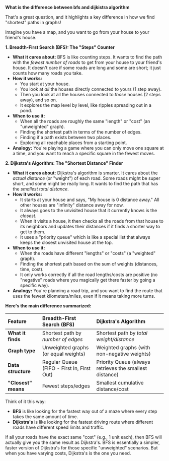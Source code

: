 **What is the difference between bfs and dijkistra algorithm**


That's a great question, and it highlights a key difference in how we find "shortest" paths in graphs!

Imagine you have a map, and you want to go from your house to your friend's house.

**1. Breadth-First Search (BFS): The "Steps" Counter**

* **What it cares about:** BFS is like counting steps. It wants to find the path with the *fewest number of roads* to get from your house to your friend's house. It doesn't care if some roads are long and some are short; it just counts how many roads you take.
* **How it works:**
    * You start at your house.
    * You look at *all* the houses directly connected to yours (1 step away).
    * Then you look at all the houses connected to *those* houses (2 steps away), and so on.
    * It explores the map level by level, like ripples spreading out in a pond.
* **When to use it:**
    * When all the roads are roughly the same "length" or "cost" (an "unweighted" graph).
    * Finding the shortest path in terms of the number of edges.
    * Finding if a path exists between two places.
    * Exploring all reachable places from a starting point.
* **Analogy:** You're playing a game where you can only move one square at a time, and you want to reach a specific square in the fewest moves.

**2. Dijkstra's Algorithm: The "Shortest Distance" Finder**

* **What it cares about:** Dijkstra's algorithm is smarter. It cares about the *actual distance* (or "weight") of each road. Some roads might be super short, and some might be really long. It wants to find the path that has the *smallest total distance*.
* **How it works:**
    * It starts at your house and says, "My house is 0 distance away." All other houses are "infinity" distance away for now.
    * It always goes to the unvisited house that it currently knows is the *closest*.
    * When it visits a house, it then checks all the roads from that house to its neighbors and updates their distances if it finds a shorter way to get to them.
    * It uses a "priority queue" which is like a special list that always keeps the closest unvisited house at the top.
* **When to use it:**
    * When the roads have different "lengths" or "costs" (a "weighted" graph).
    * Finding the shortest path based on the sum of weights (distances, time, cost).
    * It only works correctly if all the road lengths/costs are positive (no "negative" roads where you magically get there faster by going a specific way).
* **Analogy:** You're planning a road trip, and you want to find the route that uses the fewest kilometers/miles, even if it means taking more turns.

**Here's the main difference summarized:**

| Feature          | Breadth-First Search (BFS)             | Dijkstra's Algorithm                                  |
| :--------------- | :------------------------------------- | :---------------------------------------------------- |
| **What it finds** | Shortest path by *number of edges* | Shortest path by *total weight/distance* |
| **Graph type** | Unweighted graphs (or equal weights)   | Weighted graphs (with non-negative weights)           |
| **Data structure** | Regular Queue (FIFO - First In, First Out) | Priority Queue (always retrieves the smallest distance) |
| **"Closest" means** | Fewest steps/edges                      | Smallest cumulative distance/cost                    |

Think of it this way:

* **BFS** is like looking for the fastest way out of a maze where every step takes the same amount of time.
* **Dijkstra's** is like looking for the fastest driving route where different roads have different speed limits and traffic.

If all your roads have the exact same "cost" (e.g., 1 unit each), then BFS will actually give you the same result as Dijkstra's. BFS is essentially a simpler, faster version of Dijkstra's for those specific "unweighted" scenarios. But when you have varying costs, Dijkstra's is the one you need.
